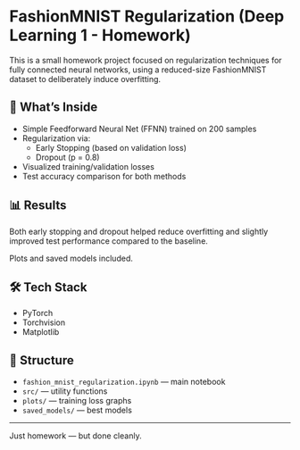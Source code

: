 # FashionMNIST Regularization (Deep Learning 1 - Homework)

This is a small homework project focused on regularization techniques for fully connected neural networks, using a reduced-size FashionMNIST dataset to deliberately induce overfitting.

## 🧠 What’s Inside

- Simple Feedforward Neural Net (FFNN) trained on 200 samples
- Regularization via:
  - Early Stopping (based on validation loss)
  - Dropout (p = 0.8)
- Visualized training/validation losses
- Test accuracy comparison for both methods

## 📊 Results

Both early stopping and dropout helped reduce overfitting and slightly improved test performance compared to the baseline.

Plots and saved models included.

## 🛠 Tech Stack

- PyTorch
- Torchvision
- Matplotlib

## 📁 Structure

- `fashion_mnist_regularization.ipynb` — main notebook
- `src/` — utility functions
- `plots/` — training loss graphs
- `saved_models/` — best models

---

Just homework — but done cleanly.
